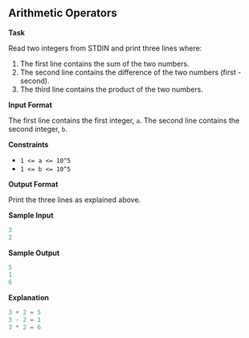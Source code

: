 ## Arithmetic Operators

**Task**

Read two integers from STDIN and print three lines where:

1. The first line contains the sum of the two numbers.
2. The second line contains the difference of the two numbers (first - second).
3. The third line contains the product of the two numbers.

**Input Format**

The first line contains the first integer, `a`. The second line contains the second integer, `b`.

**Constraints**

- `1 <= a <= 10^5`
- `1 <= b <= 10^5`

**Output Format**

Print the three lines as explained above.

**Sample Input**

```python
3
2
```

**Sample Output**

```python
5
1
6
```

**Explanation**

```python
3 + 2 = 5
3 - 2 = 1
3 * 2 = 6
```